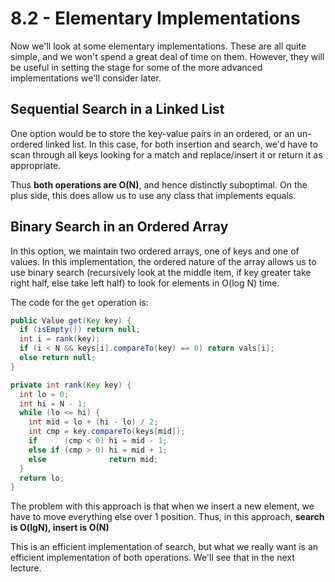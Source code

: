 # 8.2 - Elementary Implementations

Now we'll look at some elementary implementations. These are all quite simple, and we won't spend a great deal of time on them. However, they will be useful in setting the stage for some of the more advanced implementations we'll consider later.

## Sequential Search in a Linked List

One option would be to store the key-value pairs in an ordered, or an un-ordered linked list. In this case, for both insertion and search, we'd have to scan through all keys looking for a match and replace/insert it or return it as appropriate.

Thus **both operations are O(N)**, and hence distinctly suboptimal. On the plus side, this does allow us to use any class that implements equals.

## Binary Search in an Ordered Array

In this option, we maintain two ordered arrays, one of keys and one of values. In this implementation, the ordered nature of the array allows us to use binary search (recursively look at the middle item, if key greater take right half, else take left half) to look for elements in O(log N) time.

The code for the `get` operation is:

```Java
public Value get(Key key) {
  if (isEmpty()) return null;
  int i = rank(key);
  if (i < N && keys[i].compareTo(key) == 0) return vals[i];
  else return null;
}

private int rank(Key key) {
  int lo = 0;
  int hi = N - 1;
  while (lo <= hi) {
    int mid = lo + (hi - lo) / 2;
    int cmp = key.compareTo(keys[mid]);
    if      (cmp < 0) hi = mid - 1;
    else if (cmp > 0) hi = mid + 1;
    else              return mid;
  }
  return lo;
}
```

The problem with this approach is that when we insert a new element, we have to move everything else over 1 position. Thus, in this approach, **search is O(lgN), insert is O(N)**

This is an efficient implementation of search, but what we really want is an efficient implementation of both operations. We'll see that in the next lecture.